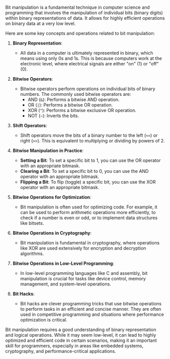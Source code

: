 Bit manipulation is a fundamental technique in computer science and programming that involves the manipulation of individual bits (binary digits) within binary representations of data. It allows for highly efficient operations on binary data at a very low level.

Here are some key concepts and operations related to bit manipulation:

1. **Binary Representation**:
   - All data in a computer is ultimately represented in binary, which means using only 0s and 1s. This is because computers work at the electronic level, where electrical signals are either "on" (1) or "off" (0).

2. **Bitwise Operators**:
   - Bitwise operators perform operations on individual bits of binary numbers. The commonly used bitwise operators are:
     - AND (`&`): Performs a bitwise AND operation.
     - OR (`|`): Performs a bitwise OR operation.
     - XOR (`^`): Performs a bitwise exclusive OR operation.
     - NOT (`~`): Inverts the bits.

3. **Shift Operators**:
   - Shift operators move the bits of a binary number to the left (`<<`) or right (`>>`). This is equivalent to multiplying or dividing by powers of 2.

4. **Bitwise Manipulation in Practice**:
   - **Setting a Bit**: To set a specific bit to 1, you can use the OR operator with an appropriate bitmask.
   - **Clearing a Bit**: To set a specific bit to 0, you can use the AND operator with an appropriate bitmask.
   - **Flipping a Bit**: To flip (toggle) a specific bit, you can use the XOR operator with an appropriate bitmask.

5. **Bitwise Operations for Optimization**:
   - Bit manipulation is often used for optimizing code. For example, it can be used to perform arithmetic operations more efficiently, to check if a number is even or odd, or to implement data structures like bitsets.

6. **Bitwise Operations in Cryptography**:
   - Bit manipulation is fundamental in cryptography, where operations like XOR are used extensively for encryption and decryption algorithms.

7. **Bitwise Operations in Low-Level Programming**:
   - In low-level programming languages like C and assembly, bit manipulation is crucial for tasks like device control, memory management, and system-level operations.

8. **Bit Hacks**:
   - Bit hacks are clever programming tricks that use bitwise operations to perform tasks in an efficient and concise manner. They are often used in competitive programming and situations where performance optimization is critical.

Bit manipulation requires a good understanding of binary representation and logical operations. While it may seem low-level, it can lead to highly optimized and efficient code in certain scenarios, making it an important skill for programmers, especially in areas like embedded systems, cryptography, and performance-critical applications.
